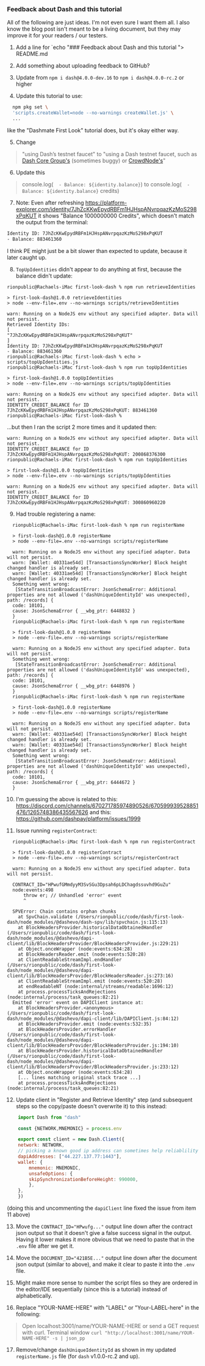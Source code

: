 ### Feedback about Dash and this tutorial

All of the following are just ideas.  I'm not even sure I want them all.  I also know the blog post isn't meant to be a living document, but they may improve it for your readers / our testers.

1. Add a line for `echo "### Feedback about Dash and this tutorial "> README.md

2. Add something about uploading feedback to GitHub?

3. Update from `npm i dash@4.0.0-dev.16` to `npm i dash@4.0.0-rc.2` or higher

4. Update this tutorial to use:
  ```sh
    npm pkg set \ 
    'scripts.createWallet=node --no-warnings createWallet.js' \
    ...
  ```
like the "Dashmate First Look" tutorial does, but it's okay either way.

5. Change 
> "using Dash’s testnet faucet" 
to 
> "using a Dash testnet faucet, such as [Dash Core Group's](http://faucet.testnet.networks.dash.org) (sometimes buggy) or [CrowdNode's](http://faucet.test.dash.crowdnode.io/)"

6. Update this 
> console.log(`  - Balance: ${identity.balance}`)
to 
> console.log(`  - Balance: ${identity.balance}` credits)

7. Note: Even after refreshing https://platform-explorer.com/identity/7JhZcKKwEpydRBFm1HJHspANvrpqazKzMoS298xPqKUT it shows "Balance	1000000000 Credits", which doesn't match the output from the terminal:
  ```sh
  Identity ID: 7JhZcKKwEpydRBFm1HJHspANvrpqazKzMoS298xPqKUT
  - Balance: 883461360
  ```
I think PE might just be a bit slower than expected to update, because it later caught up.

8. `TopUpIdentities` didn't appear to do anything at first, because the balance didn't update:
  ```
  rionpublic@Rachaels-iMac first-look-dash % npm run retrieveIdentities

  > first-look-dash@1.0.0 retrieveIdentities
  > node --env-file=.env --no-warnings scripts/retrieveIdentities

  warn: Running on a NodeJS env without any specified adapter. Data will not persist.
  Retrieved Identity IDs:
  [
  "7JhZcKKwEpydRBFm1HJHspANvrpqazKzMoS298xPqKUT"
  ]
  Identity ID: 7JhZcKKwEpydRBFm1HJHspANvrpqazKzMoS298xPqKUT
  - Balance: 883461360
  rionpublic@Rachaels-iMac first-look-dash % echo > scripts/topUpIdentities.js
  rionpublic@Rachaels-iMac first-look-dash % npm run topUpIdentities

  > first-look-dash@1.0.0 topUpIdentities
  > node --env-file=.env --no-warnings scripts/topUpIdentities

  warn: Running on a NodeJS env without any specified adapter. Data will not persist.
  IDENTITY_CREDIT_BALANCE for ID 7JhZcKKwEpydRBFm1HJHspANvrpqazKzMoS298xPqKUT: 883461360
  rionpublic@Rachaels-iMac first-look-dash % 
  ```
...but then I ran the script 2 more times and it updated then:
  ```
  warn: Running on a NodeJS env without any specified adapter. Data will not persist.
  IDENTITY_CREDIT_BALANCE for ID 7JhZcKKwEpydRBFm1HJHspANvrpqazKzMoS298xPqKUT: 200868376300
  rionpublic@Rachaels-iMac first-look-dash % npm run topUpIdentities

  > first-look-dash@1.0.0 topUpIdentities
  > node --env-file=.env --no-warnings scripts/topUpIdentities

  warn: Running on a NodeJS env without any specified adapter. Data will not persist.
  IDENTITY_CREDIT_BALANCE for ID 7JhZcKKwEpydRBFm1HJHspANvrpqazKzMoS298xPqKUT: 300860960220
  ```

9. Had trouble registering a name:
```
  rionpublic@Rachaels-iMac first-look-dash % npm run registerName

  > first-look-dash@1.0.0 registerName
  > node --env-file=.env --no-warnings scripts/registerName

  warn: Running on a NodeJS env without any specified adapter. Data will not persist.
  warn: [Wallet: 40331ae54d] [TransactionsSyncWorker] Block height changed handler is already set.
  warn: [Wallet: 40331ae54d] [TransactionsSyncWorker] Block height changed handler is already set.
  Something went wrong:
   [StateTransitionBroadcastError: JsonSchemaError: Additional properties are not allowed ('dashUniqueIdentityId' was unexpected), path: /records] {
  code: 10101,
  cause: JsonSchemaError { __wbg_ptr: 6448832 }
  }
  rionpublic@Rachaels-iMac first-look-dash % npm run registerName

  > first-look-dash@1.0.0 registerName
  > node --env-file=.env --no-warnings scripts/registerName
  
  warn: Running on a NodeJS env without any specified adapter. Data will not persist.
  Something went wrong:
   [StateTransitionBroadcastError: JsonSchemaError: Additional properties are not allowed ('dashUniqueIdentityId' was unexpected), path: /records] {
  code: 10101,
  cause: JsonSchemaError { __wbg_ptr: 6448976 }
  }
  rionpublic@Rachaels-iMac first-look-dash % npm run registerName
 
  > first-look-dash@1.0.0 registerName
  > node --env-file=.env --no-warnings scripts/registerName

  warn: Running on a NodeJS env without any specified adapter. Data will not persist.
  warn: [Wallet: 40331ae54d] [TransactionsSyncWorker] Block height changed handler is already set.
  warn: [Wallet: 40331ae54d] [TransactionsSyncWorker] Block height changed handler is already set.
  Something went wrong:
   [StateTransitionBroadcastError: JsonSchemaError: Additional properties are not allowed ('dashUniqueIdentityId' was unexpected), path: /records] {
  code: 10101,
  cause: JsonSchemaError { __wbg_ptr: 6444672 }
  }
```

10. I'm guessing the above is related to this: https://discord.com/channels/670271785974890526/670599939528851476/1265748386435567626 and this: https://github.com/dashpay/platform/issues/1999

11. Issue running `registerContract`:
```
  rionpublic@Rachaels-iMac first-look-dash % npm run registerContract

  > first-look-dash@1.0.0 registerContract
  > node --env-file=.env --no-warnings scripts/registerContract

  warn: Running on a NodeJS env without any specified adapter. Data will not persist.

  CONTRACT_ID="HPwufGMmdyyM3SvSGu3Dpsah6pLDChagdssuvhd9GuZu"
  node:events:498
      throw er; // Unhandled 'error' event
      ^
  
  SPVError: Chain contains orphan chunks
    at SpvChain.validate (/Users/rionpublic/code/dash/first-look-dash/node_modules/@dashevo/dash-spv/lib/spvchain.js:115:13)
    at BlockHeadersProvider.historicalDataObtainedHandler (/Users/rionpublic/code/dash/first-look-dash/node_modules/@dashevo/dapi-client/lib/BlockHeadersProvider/BlockHeadersProvider.js:229:21)
    at Object.onceWrapper (node:events:634:28)
    at BlockHeadersReader.emit (node:events:520:28)
    at ClientReadableStreamImpl.endHandler (/Users/rionpublic/code/dash/first-look-dash/node_modules/@dashevo/dapi-client/lib/BlockHeadersProvider/BlockHeadersReader.js:273:16)
    at ClientReadableStreamImpl.emit (node:events:520:28)
    at endReadableNT (node:internal/streams/readable:1696:12)
    at process.processTicksAndRejections (node:internal/process/task_queues:82:21)
  Emitted 'error' event on DAPIClient instance at:
    at BlockHeadersProvider.<anonymous> (/Users/rionpublic/code/dash/first-look-dash/node_modules/@dashevo/dapi-client/lib/DAPIClient.js:84:12)
    at BlockHeadersProvider.emit (node:events:532:35)
    at BlockHeadersProvider.errorHandler (/Users/rionpublic/code/dash/first-look-dash/node_modules/@dashevo/dapi-client/lib/BlockHeadersProvider/BlockHeadersProvider.js:194:10)
    at BlockHeadersProvider.historicalDataObtainedHandler (/Users/rionpublic/code/dash/first-look-dash/node_modules/@dashevo/dapi-client/lib/BlockHeadersProvider/BlockHeadersProvider.js:233:12)
    at Object.onceWrapper (node:events:634:28)
    [... lines matching original stack trace ...]
    at process.processTicksAndRejections (node:internal/process/task_queues:82:21)
```

12. Update client in "Register and Retrieve Identity" step (and subsequent steps so the copy/paste doesn't overwrite it) to this instead:
```js
    import Dash from "dash"

    const {NETWORK,MNEMONIC} = process.env

    export const client = new Dash.Client({
    network: NETWORK,
    // picking a known good ip address can sometimes help reliablility
    dapiAddresses: ["44.227.137.77:1443"],
    wallet: {
        mnemonic: MNEMONIC,
        unsafeOptions: {
        skipSynchronizationBeforeHeight: 990000,
        },
    },
    })
```
(doing this and uncommenting the `dapiClient` line fixed the issue from item 11 above)

13. Move the `CONTRACT_ID="HPwufg..."` output line down after the contract json output so that it doesn't give a false success signal in the output.  Having it lower makes it more obvious that we need to paste that in the `.env` file after we get it.

14. Move the `DOCUMENT_ID="421B5E..."` output line down after the document json output (similar to above), and make it clear to paste it into the `.env` file.

15. Might make more sense to number the script files so they are ordered in the editor/IDE sequentially (since this is a tutorial) instead of alphabetically.

16. Replace "YOUR-NAME-HERE" with "LABEL" or "Your-LABEL-here" in the following:
> Open localhost:3001/name/YOUR-NAME-HERE or send a GET request with curl.
> Terminal window
> `curl "http://localhost:3001/name/YOUR-NAME-HERE" -s | json_pp`
17. Remove/change `dashUniqueIdentityId` as shown in my updated `registerName.js` file (for `dash` v1.0.0-rc.2 and up).
